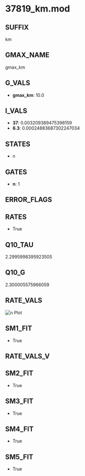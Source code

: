 # 37819_km.mod

## SUFFIX

km

## GMAX_NAME

gmax_km

## G_VALS

- **gmax_km**: 10.0

## I_VALS

- **37**: 0.003209389475398159
- **6.3**: 0.00024883687302247034

## STATES

- n

## GATES

- **n**: 1

## ERROR_FLAGS


## RATES

- True

## Q10_TAU

2.2995998395923505

## Q10_G

2.300005575966059

## RATE_VALS

![n Plot](/Users/pbozelos/Dropbox/icg-Chai-Panos/supermodels/output_markdown_files/K/37819_km.mod/images/n.png)

## SM1_FIT

- True

## RATE_VALS_V

## SM2_FIT

- True

## SM3_FIT

- True

## SM4_FIT

- True

## SM5_FIT

- True

